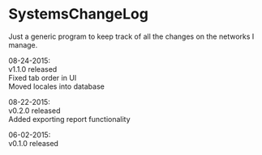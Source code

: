 # SystemsChangeLog

Just a generic program to keep track of all the changes on the networks I manage.




08-24-2015:  
            v1.1.0 released  
            Fixed tab order in UI  
            Moved locales into database  
  
08-22-2015:  
            v0.2.0 released  
            Added exporting report functionality  
  
06-02-2015:  
            v0.1.0 released
